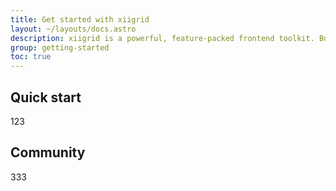 ```yaml
---
title: Get started with xiigrid
layout: ~/layouts/docs.astro
description: xiigrid is a powerful, feature-packed frontend toolkit. Build anything—from prototype to production—in minutes.
group: getting-started
toc: true
---
```

## Quick start
123
## Community
333
